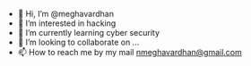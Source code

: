 - 👋 Hi, I’m @meghavardhan
- 👀 I’m interested in hacking
- 🌱 I’m currently learning cyber security
- 💞️ I’m looking to collaborate on ...
- 📫 How to reach me by my mail nmeghavardhan@gmail.com

<!---
meghavardhan-cyberhacker/meghavardhan-cyberhacker is a ✨ special ✨ repository because its `README.md` (this file) appears on your GitHub profile.
You can click the Preview link to take a look at your changes.
--->
